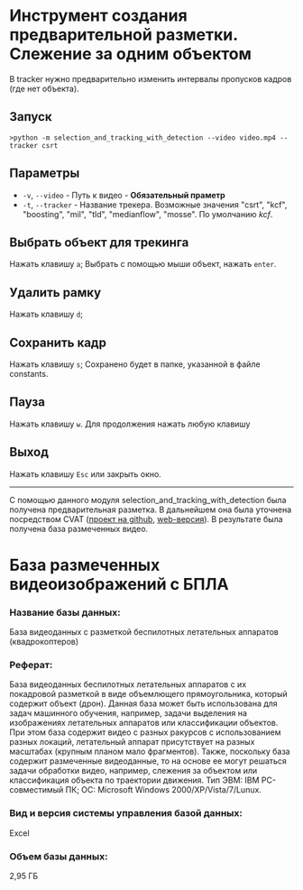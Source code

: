 # Инструмент создания предварительной разметки. Слежение за одним объектом

В tracker нужно предварительно изменить интервалы пропусков кадров (где нет объекта).
## Запуск

`>python -m selection_and_tracking_with_detection --video video.mp4 --tracker csrt`

## Параметры

* `-v`, `--video` - Путь к видео - **Обязательный праметр**
* `-t`, `--tracker` - Название трекера. Возможные значения "csrt", "kcf", "boosting", "mil", "tld", "medianflow", "mosse". По умолчанию *kcf*.

## Выбрать объект для трекинга

Нажать клавишу `a`; Выбрать с помощью мыши объект, нажать `enter`.

## Удалить рамку

Нажать клавишу `d`;

## Сохранить кадр

Нажать клавишу `s`; Сохранено будет в папке, указанной в файле constants.

## Пауза

Нажать клавишу `w`. Для продолжения нажать любую клавишу

## Выход

Нажать клавишу `Esc` или закрыть окно.


---

С помощью данного модуля selection_and_tracking_with_detection была получена предварительная разметка. В дальнейшем она была уточнена посредством CVAT ([проект на github](https://github.com/openvinotoolkit/cvat), [web-версия](https://cvat.org/tasks)). В результате была получена база размеченных видео. 

# База размеченных видеоизображений с БПЛА

### Название базы данных:
База видеоданных с разметкой беспилотных летательных аппаратов (квадрокоптеров)

### Реферат:
База видеоданных беспилотных летательных аппаратов с их покадровой разметкой в виде объемлющего прямоугольника, который содержит объект (дрон). Данная база может быть использована для задач машинного обучения, например, задачи выделения на изображениях летательных аппаратов или классификации объектов. При этом база содержит видео с разных ракурсов с использованием разных локаций, летательный аппарат присутствует на разных масштабах (крупным планом мало фрагментов). Также, поскольку база содержит размеченные видеоданные, то на основе ее могут решаться задачи обработки видео, например, слежения за объектом или классификация объекта по траектории движения. Тип ЭВМ: IBM PC-совместимый ПК; ОС: Microsoft Windows 2000/XP/Vista/7/Lunux.

### Вид и версия системы управления базой данных:
Excel

### Объем базы данных:
2,95 ГБ
